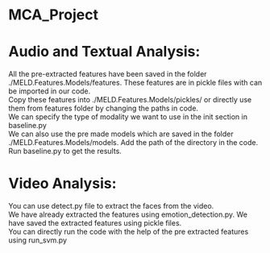 # MCA_Project
# Audio and Textual Analysis:

All the pre-extracted features have been saved in the folder ./MELD.Features.Models/features. These features are in pickle files with can be imported in our code. \
Copy these features into ./MELD.Features.Models/pickles/ or directly use them from features folder by changing the paths in code. \
We can specify the type of modality we want to use in the init section in baseline.py \
We can also use the pre made models which are saved in the folder ./MELD.Features.Models/models. Add the path of the directory in the code. \
Run baseline.py to get the results.

# Video Analysis:

You can use detect.py file to extract the faces from the video. \
We have already extracted the features using emotion_detection.py. We have saved the extracted features using pickle files. \
You can directly run the code with the help of the pre extracted features using run_svm.py

